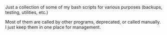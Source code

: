 Just a collection of some of my bash scripts for various purposes (backups,
testing, utilities, etc.)

Most of them are called by other programs, deprecated, or called manually. I
just keep them in one place for management.
